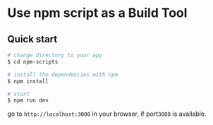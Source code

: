 # Use npm script as a Build Tool
## Quick start
```bash
# change directory to your app
$ cd npm-scripts

# install the dependencies with npm
$ npm install

# start
$ npm run dev
```
go to `http://localhost:3000` in your browser, if port`3000` is available.